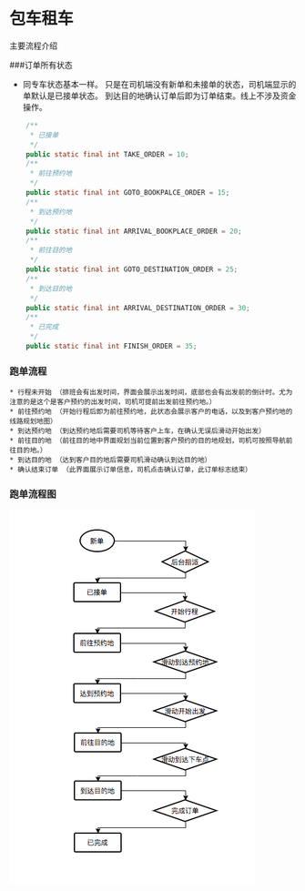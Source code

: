 # 包车租车
主要流程介绍

###订单所有状态

* 同专车状态基本一样。 只是在司机端没有新单和未接单的状态，司机端显示的单默认是已接单状态。
到达目的地确认订单后即为订单结束。线上不涉及资金操作。

```java
    /**
     * 已接单
     */
    public static final int TAKE_ORDER = 10;
    /**
     * 前往预约地
     */
    public static final int GOTO_BOOKPALCE_ORDER = 15;
    /**
     * 到达预约地
     */
    public static final int ARRIVAL_BOOKPLACE_ORDER = 20;
    /**
     * 前往目的地
     */
    public static final int GOTO_DESTINATION_ORDER = 25;
    /**
     * 到达目的地
     */
    public static final int ARRIVAL_DESTINATION_ORDER = 30;
    /**
     * 已完成
     */
    public static final int FINISH_ORDER = 35;
```

### 跑单流程
    * 行程未开始 （排班会有出发时间，界面会展示出发时间，底部也会有出发前的倒计时。尤为注意的是这个是客户预约的出发时间，司机可提前出发前往预约地。）
    * 前往预约地 （开始行程后即为前往预约地，此状态会展示客户的电话，以及到客户预约地的线路规划地图）
    * 到达预约地 （到达预约地后需要司机等待客户上车，在确认无误后滑动开始出发）
    * 前往目的地 （前往目的地中界面规划当前位置到客户预约的目的地规划，司机可按照导航前往目的地。）
    * 到达目的地 （达到客户目的地后需要司机滑动确认到达目的地）
    * 确认结束订单 （此界面展示订单信息，司机点击确认订单，此订单标志结束）
    
### 跑单流程图

![包车租车流程图](./rental.jpg)
    
    